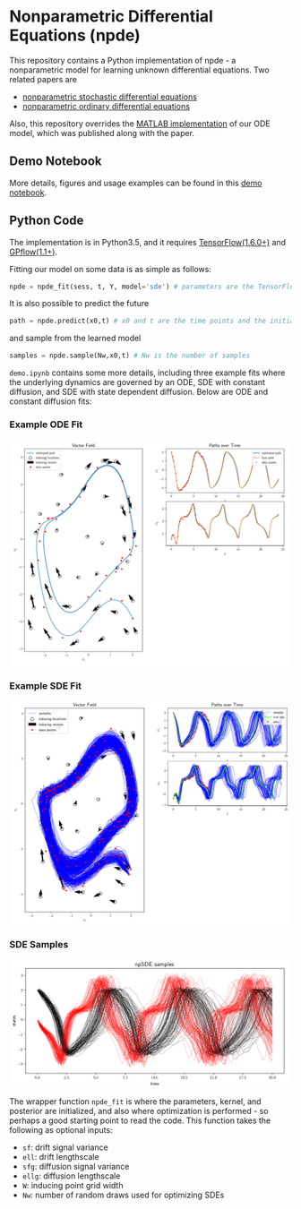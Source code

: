 # Nonparametric Differential Equations (npde)

This repository contains a Python implementation of npde - a nonparametric model for learning unknown differential equations. Two related papers are 

 * [nonparametric stochastic differential equations](https://arxiv.org/abs/1807.05748)
 * [nonparametric ordinary differential equations](https://arxiv.org/abs/1803.04303)
 
Also, this repository overrides the [MATLAB implementation](https://github.com/cagatayyildiz/npode) of our ODE model, which was published along with the paper.

## Demo Notebook
More details, figures and usage examples can be found in this [demo notebook](https://github.com/cagatayyildiz/npde/blob/master/demo.ipynb).

## Python Code
The implementation is in Python3.5, and it requires [TensorFlow(1.6.0+)](https://www.tensorflow.org/) and [GPflow(1.1+)](https://github.com/GPflow/GPflow).

Fitting our model on some data is as simple as follows:
```python
npde = npde_fit(sess, t, Y, model='sde') # parameters are the TensorFlow session, time points and observations. model could be ode/sde
```

It is also possible to predict the future
```python
path = npde.predict(x0,t) # x0 and t are the time points and the initial value
```
and sample from the learned model
```python
samples = npde.sample(Nw,x0,t) # Nw is the number of samples
```

``demo.ipynb`` contains some more details, including three example fits where the underlying dynamics are governed by an ODE, SDE with constant diffusion, and SDE with state dependent diffusion. Below are ODE and constant diffusion fits:

### Example ODE Fit
![ODE](etc/ode.png)

### Example SDE Fit
![SDE](etc/sde.png)

### SDE Samples
![samples](etc/samples.png)

The wrapper function ``npde_fit`` is where the parameters, kernel, and posterior are initialized, and also where optimization is performed - so perhaps a good starting point to read the code. This function takes the following as optional inputs:
 * ``sf``: drift signal variance
 * ``ell``: drift lengthscale
 * ``sfg``: diffusion signal variance
 * ``ellg``: diffusion lengthscale
 * ``W``: inducing point grid width
 * ``Nw``: number of random draws used for optimizing SDEs
